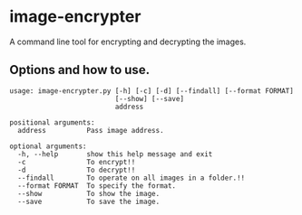 # image-encrypter
A command line tool for encrypting and decrypting the images.

## Options and how to use.
    usage: image-encrypter.py [-h] [-c] [-d] [--findall] [--format FORMAT]
                              [--show] [--save]
                              address

    positional arguments:
      address          Pass image address.

    optional arguments:
      -h, --help       show this help message and exit
      -c               To encrypt!!
      -d               To decrypt!!
      --findall        To operate on all images in a folder.!!
      --format FORMAT  To specify the format.
      --show           To show the image.
      --save           To save the image.
